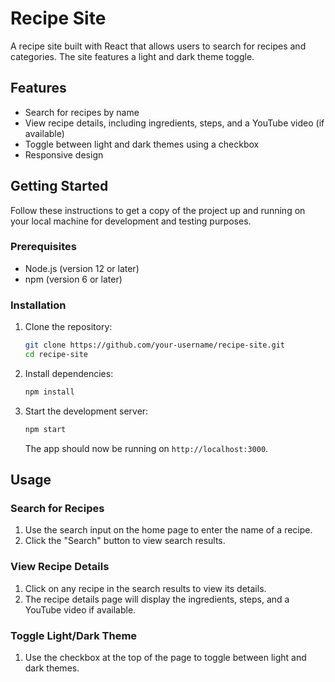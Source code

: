 # Recipe Site

A recipe site built with React that allows users to search for recipes and categories. The site features a light and dark theme toggle.

## Features

- Search for recipes by name
- View recipe details, including ingredients, steps, and a YouTube video (if available)
- Toggle between light and dark themes using a checkbox
- Responsive design

## Getting Started

Follow these instructions to get a copy of the project up and running on your local machine for development and testing purposes.

### Prerequisites

- Node.js (version 12 or later)
- npm (version 6 or later)

### Installation

1. Clone the repository:
    ```sh
    git clone https://github.com/your-username/recipe-site.git
    cd recipe-site
    ```

2. Install dependencies:
    ```sh
    npm install
    ```

3. Start the development server:
    ```sh
    npm start
    ```

    The app should now be running on `http://localhost:3000`.

## Usage

### Search for Recipes

1. Use the search input on the home page to enter the name of a recipe.
2. Click the "Search" button to view search results.

### View Recipe Details

1. Click on any recipe in the search results to view its details.
2. The recipe details page will display the ingredients, steps, and a YouTube video if available.

### Toggle Light/Dark Theme

1. Use the checkbox at the top of the page to toggle between light and dark themes.

